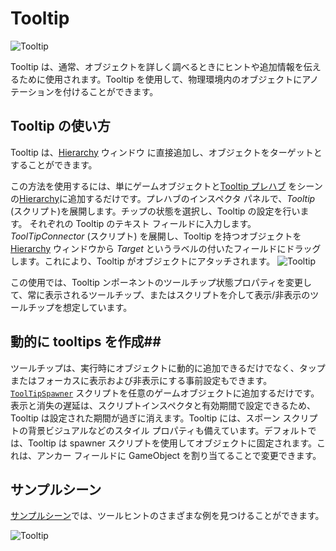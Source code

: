 # Tooltip #

![Tooltip](../Documentation/Images/Tooltip/MRTK_Tooltip_Main.png)

Tooltip は、通常、オブジェクトを詳しく調べるときにヒントや追加情報を伝えるために使用されます。Tooltip を使用して、物理環境内のオブジェクトにアノテーションを付けることができます。

## Tooltip の使い方 ##

Tooltip は、[Hierarchy](ヒエラルキー) ウィンドウ に直接追加し、オブジェクトをターゲットとすることができます。

この方法を使用するには、単にゲームオブジェクトと[Tooltip プレハブ](https://github.com/Microsoft/MixedRealityToolkit-Unity/blob/mrtk_release/Assets/MixedRealityToolkit.SDK/Features/UX/Prefabs/Tooltips) をシーンの[Hierarchy](ヒエラルキー)に追加するだけです。プレハブのインスペクタ パネルで、*Tooltip* (スクリプト)を展開します。チップの状態を選択し、Tooltip の設定を行います。 それぞれの Tooltip のテキスト フィールドに入力します。*ToolTipConnector* (スクリプト) を展開し、Tooltip を持つオブジェクトを[Hierarchy](ヒエラルキー) ウィンドウから *Target* というラベルの付いたフィールドにドラッグします。これにより、Tooltip がオブジェクトにアタッチされます。
![Tooltip](../Documentation/Images/Tooltip/MRTK_Tooltip_Connector.png)


この使用では、Tooltip ンポーネントのツールチップ状態プロパティを変更して、常に表示されるツールチップ、またはスクリプトを介して表示/非表示のツールチップを想定しています。
 
## 動的に tooltips を作成##
ツールチップは、実行時にオブジェクトに動的に追加できるだけでなく、タップまたはフォーカスに表示および非表示にする事前設定もできます。 [`ToolTipSpawner`](https://github.com/Microsoft/MixedRealityToolkit-Unity/blob/mrtk_release/Assets/MixedRealityToolkit.SDK/Features/UX/Scripts/Tooltips/ToolTipSpawner.cs) スクリプトを任意のゲームオブジェクトに追加するだけです。表示と消失の遅延は、スクリプトインスペクタと有効期間で設定できるため、Tooltip は設定された期間が過ぎに消えます。Tooltip には、スポーン スクリプトの背景ビジュアルなどのスタイル プロパティも備えています。デフォルトでは、Tooltip は spawner スクリプトを使用してオブジェクトに固定されます。これは、アンカー フィールドに GameObject を割り当てることで変更できます。

## サンプルシーン ##
[サンプルシーン](https://github.com/Microsoft/MixedRealityToolkit-Unity/blob/mrtk_release/Assets/MixedRealityToolkit.Examples/Demos/UX/Tooltips/Scenes)では、ツールヒントのさまざまな例を見つけることができます。

![Tooltip](../Documentation/Images/Tooltip/MRTK_Tooltip_Examples.png)
